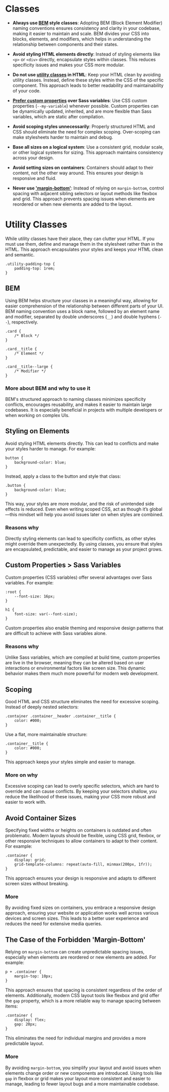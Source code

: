 # **Classes**

- **Always use [BEM](#bem) style classes**: Adopting BEM (Block Element Modifier) naming conventions ensures consistency and clarity in your codebase, making it easier to maintain and scale. BEM divides your CSS into blocks, elements, and modifiers, which helps in understanding the relationship between components and their states.

- **Avoid styling HTML elements directly**: Instead of styling elements like `<p>` or `<div>` directly, encapsulate styles within classes. This reduces specificity issues and makes your CSS more modular.

- **Do not use [utility classes](#utility-classes) in HTML**: Keep your HTML clean by avoiding utility classes. Instead, define these styles within the CSS of the specific component. This approach leads to better readability and maintainability of your code.

- **[Prefer custom properties](#custom-properties-over-sass-variables) over Sass variables**: Use CSS custom properties (`--my-variable`) whenever possible. Custom properties can be dynamically updated, inherited, and are more flexible than Sass variables, which are static after compilation.

- **Avoid scoping styles unnecessarily**: Properly structured HTML and CSS should eliminate the need for complex scoping. Over-scoping can make stylesheets harder to maintain and debug.

- **Base all sizes on a logical system**: Use a consistent grid, modular scale, or other logical systems for sizing. This approach maintains consistency across your design.

- **Avoid setting sizes on containers**: Containers should adapt to their content, not the other way around. This ensures your design is responsive and fluid.

- **Never use ['margin-bottom'](#the-case-of-the-forbidden-margin-bottom)**: Instead of relying on `margin-bottom`, control spacing with adjacent sibling selectors or layout methods like flexbox and grid. This approach prevents spacing issues when elements are reordered or when new elements are added to the layout.

# **Utility Classes**

While utility classes have their place, they can clutter your HTML. If you must use them, define and manage them in the stylesheet rather than in the HTML. This approach encapsulates your styles and keeps your HTML clean and semantic.

```
.utility-padding-top {
    padding-top: 1rem;
}
```

## **BEM**

Using BEM helps structure your classes in a meaningful way, allowing for easier comprehension of the relationship between different parts of your UI. BEM naming convention uses a block name, followed by an element name and modifier, separated by double underscores (`__`) and double hyphens (`--`), respectively.

```
.card {
    /* Block */
}

.card__title {
    /* Element */
}

.card__title--large {
    /* Modifier */
}
```

### **More about BEM and why to use it**

BEM's structured approach to naming classes minimizes specificity conflicts, encourages reusability, and makes it easier to maintain large codebases. It is especially beneficial in projects with multiple developers or when working on complex UIs.

## **Styling on Elements**

Avoid styling HTML elements directly. This can lead to conflicts and make your styles harder to manage. For example:

```
button {
    background-color: blue;
}
```

Instead, apply a class to the button and style that class:

```
.button {
    background-color: blue;
}
```

This way, your styles are more modular, and the risk of unintended side effects is reduced. Even when writing scoped CSS, act as though it’s global—this mindset will help you avoid issues later on when styles are combined.

### **Reasons why**

Directly styling elements can lead to specificity conflicts, as other styles might override them unexpectedly. By using classes, you ensure that styles are encapsulated, predictable, and easier to manage as your project grows.

## **Custom Properties > Sass Variables**

Custom properties (CSS variables) offer several advantages over Sass variables. For example:

```
:root {
    --font-size: 16px;
}

h1 {
    font-size: var(--font-size);
}
```

Custom properties also enable theming and responsive design patterns that are difficult to achieve with Sass variables alone.

### **Reasons why**

Unlike Sass variables, which are compiled at build time, custom properties are live in the browser, meaning they can be altered based on user interactions or environmental factors like screen size. This dynamic behavior makes them much more powerful for modern web development.

## **Scoping**

Good HTML and CSS structure eliminates the need for excessive scoping. Instead of deeply nested selectors:

```
.container .container__header .container__title {
    color: #000;
}
```

Use a flat, more maintainable structure:

```
.container__title {
    color: #000;
}
```

This approach keeps your styles simple and easier to manage.

### **More on why**

Excessive scoping can lead to overly specific selectors, which are hard to override and can cause conflicts. By keeping your selectors shallow, you reduce the likelihood of these issues, making your CSS more robust and easier to work with.

## **Avoid Container Sizes**

Specifying fixed widths or heights on containers is outdated and often problematic. Modern layouts should be flexible, using CSS grid, flexbox, or other responsive techniques to allow containers to adapt to their content. For example:

```
.container {
    display: grid;
    grid-template-columns: repeat(auto-fill, minmax(200px, 1fr));
}
```

This approach ensures your design is responsive and adapts to different screen sizes without breaking.

### **More**

By avoiding fixed sizes on containers, you embrace a responsive design approach, ensuring your website or application works well across various devices and screen sizes. This leads to a better user experience and reduces the need for extensive media queries.

## **The Case of the Forbidden 'Margin-Bottom'**

Relying on `margin-bottom` can create unpredictable spacing issues, especially when elements are reordered or new elements are added. For example:

```
p + .container {
    margin-top: 10px;
}
```

This approach ensures that spacing is consistent regardless of the order of elements. Additionally, modern CSS layout tools like flexbox and grid offer the `gap` property, which is a more reliable way to manage spacing between items:

```
.container {
    display: flex;
    gap: 20px;
}
```

This eliminates the need for individual margins and provides a more predictable layout.

### **More**

By avoiding `margin-bottom`, you simplify your layout and avoid issues when elements change order or new components are introduced. Using tools like `gap` in flexbox or grid makes your layout more consistent and easier to manage, leading to fewer layout bugs and a more maintainable codebase.
